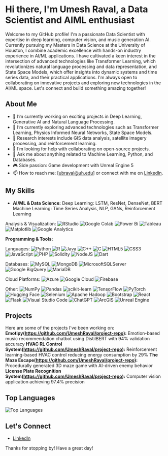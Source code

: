 # Hi there, I'm Umesh Raval, a Data Scientist and AIML enthusiast

Welcome to my GitHub profile! I'm a passionate Data Scientist with expertise in deep learning, computer vision, and music generation AI. Currently pursuing my Masters in Data Science at the University of Houston, I combine academic excellence with hands-on industry experience in AI/ML applications. I have cultivated a keen interest in the intersection of advanced technologies like Transformer Learning, which revolutionizes natural language processing and data representation, and State Space Models, which offer insights into dynamic systems and time series data, and their practical applications.
I'm always open to collaborating on innovative projects and exploring new technologies in the AI/ML space. Let's connect and build something amazing together!

## About Me

- 💼 I’m currently working on exciting projects in Deep Learning, Generative AI and Natural Language Processing.
- 🌱 I’m currently exploring advanced technologies such as Transformer Learning, Physics Informed Neural Networks, State Space Models.
- 🔬 Research interests include GIS data analysis, satellite imagery processing, and reinforcement learning.
- 🤔 I’m looking for help with collaborating on open-source projects.
- 💬 Ask me about anything related to Machine Learning, Python, and Databases.
- 🎮 Side passion: Game development with Unreal Engine 5
- 📫 How to reach me: [ubraval@uh.edu] or connect with me on [LinkedIn]([https://www.linkedin.com/in/umesh-raval-436758189/]).

## My Skills
- **AI/ML & Data Science:**
Deep Learning: LSTM, ResNet, DenseNet, BERT
Machine Learning: Time Series Analysis, NLP, GANs, Reinforcement Learning

Analysis & Visualization:
![RStudio](https://img.shields.io/badge/RStudio-4285F4?style=for-the-badge&logo=rstudio&logoColor=white)
![Google Colab](https://img.shields.io/badge/Google%20Colab-%23F9A825.svg?style=for-the-badge&logo=googlecolab&logoColor=white)
![Power Bi](https://img.shields.io/badge/power_bi-F2C811?style=for-the-badge&logo=powerbi&logoColor=black)
![Tableau](https://img.shields.io/badge/Tableau-E97627?style=for-the-badge&logo=Tableau&logoColor=white)
![Matplotlib](https://img.shields.io/badge/Matplotlib-%23ffffff.svg?style=for-the-badge&logo=Matplotlib&logoColor=black)
![Google Analytics](https://img.shields.io/badge/Google%20Analytics-E37400?style=for-the-badge&logo=google%20analytics&logoColor=white)

**Programming & Tools:**

Languages:
![Python](https://img.shields.io/badge/python-3670A0?style=for-the-badge&logo=python&logoColor=ffdd54)
![R](https://img.shields.io/badge/r-%23276DC3.svg?style=for-the-badge&logo=r&logoColor=white)
![Java](https://img.shields.io/badge/java-%23ED8B00.svg?style=for-the-badge&logo=openjdk&logoColor=white)
![C++](https://img.shields.io/badge/c++-%2300599C.svg?style=for-the-badge&logo=c%2B%2B&logoColor=white)
![C](https://img.shields.io/badge/c-%2300599C.svg?style=for-the-badge&logo=c&logoColor=white)
![HTML5](https://img.shields.io/badge/html5-%23E34F26.svg?style=for-the-badge&logo=html5&logoColor=white)
![CSS3](https://img.shields.io/badge/css3-%231572B6.svg?style=for-the-badge&logo=css3&logoColor=white)
![JavaScript](https://img.shields.io/badge/javascript-%23323330.svg?style=for-the-badge&logo=javascript&logoColor=%23F7DF1E)
![PHP](https://img.shields.io/badge/php-%23777BB4.svg?style=for-the-badge&logo=php&logoColor=white)
![Solidity](https://img.shields.io/badge/Solidity-%23363636.svg?style=for-the-badge&logo=solidity&logoColor=white)
![NodeJS](https://img.shields.io/badge/node.js-6DA55F?style=for-the-badge&logo=node.js&logoColor=white)
![Dart](https://img.shields.io/badge/dart-%230175C2.svg?style=for-the-badge&logo=dart&logoColor=white)

Databases:
![MySQL](https://img.shields.io/badge/mysql-4479A1.svg?style=for-the-badge&logo=mysql&logoColor=white)
![MongoDB](https://img.shields.io/badge/MongoDB-%234ea94b.svg?style=for-the-badge&logo=mongodb&logoColor=white)
![MicrosoftSQLServer](https://img.shields.io/badge/Microsoft%20SQL%20Server-CC2927?style=for-the-badge&logo=microsoft%20sql%20server&logoColor=white)
![Google BigQuery](https://img.shields.io/badge/Google%20BigQuery-669DF6.svg?style=for-the-badge&logo=Google-BigQuery&logoColor=white)
![MariaDB](https://img.shields.io/badge/MariaDB-003545?style=for-the-badge&logo=mariadb&logoColor=white)

Cloud Platforms:
![Azure](https://img.shields.io/badge/azure-%230072C6.svg?style=for-the-badge&logo=microsoftazure&logoColor=white)
![Google Cloud](https://img.shields.io/badge/GoogleCloud-%234285F4.svg?style=for-the-badge&logo=google-cloud&logoColor=white)
![Firebase](https://img.shields.io/badge/firebase-a08021?style=for-the-badge&logo=firebase&logoColor=ffcd34)

Other:
![NumPy](https://img.shields.io/badge/numpy-%23013243.svg?style=for-the-badge&logo=numpy&logoColor=white)
![Pandas](https://img.shields.io/badge/pandas-%23150458.svg?style=for-the-badge&logo=pandas&logoColor=white)
![scikit-learn](https://img.shields.io/badge/scikit--learn-%23F7931E.svg?style=for-the-badge&logo=scikit-learn&logoColor=white)
![TensorFlow](https://img.shields.io/badge/TensorFlow-%23FF6F00.svg?style=for-the-badge&logo=TensorFlow&logoColor=white)
![PyTorch](https://img.shields.io/badge/PyTorch-%23EE4C2C.svg?style=for-the-badge&logo=PyTorch&logoColor=white)
![Hugging Face](https://img.shields.io/badge/-HuggingFace-FDEE21?style=for-the-badge&logo=HuggingFace&logoColor=black)
![Selenium](https://img.shields.io/badge/-selenium-%43B02A?style=for-the-badge&logo=selenium&logoColor=white)
![Apache Hadoop](https://img.shields.io/badge/Apache%20Hadoop-66CCFF?style=for-the-badge&logo=apachehadoop&logoColor=black)
![Bootstrap](https://img.shields.io/badge/bootstrap-%238511FA.svg?style=for-the-badge&logo=bootstrap&logoColor=white)
![React](https://img.shields.io/badge/react-%2320232a.svg?style=for-the-badge&logo=react&logoColor=%2361DAFB)
![Flask](https://img.shields.io/badge/flask-%23000.svg?style=for-the-badge&logo=flask&logoColor=white)
![Visual Studio Code](https://img.shields.io/badge/Visual%20Studio%20Code-0078d7.svg?style=for-the-badge&logo=visual-studio-code&logoColor=white)
![ChatGPT](https://img.shields.io/badge/chatGPT-74aa9c?style=for-the-badge&logo=openai&logoColor=white)
![ArcGIS](https://img.shields.io/badge/ArcGIS-2C7AC3.svg?style=for-the-badge&logo=ArcGIS&logoColor=white)
![Unreal Engine](https://img.shields.io/badge/unrealengine-%23313131.svg?style=for-the-badge&logo=unrealengine&logoColor=white)


## Projects
Here are some of the projects I've been working on:
**Emotipy(https://github.com/UmeshRaval/project-repo):** Emotion-based music recommendation chatbot using DistilBERT with 94% validation accuracy
**HVAC RL Control System(https://github.com/UmeshRaval/project-repo):** Reinforcement learning-based HVAC control reducing energy consumption by 29%
**The Maze Escape(https://github.com/UmeshRaval/project-repo):** Procedurally generated 3D maze game with AI-driven enemy behavior
**License Plate Recognition System(https://github.com/UmeshRaval/project-repo):** Computer vision application achieving 97.4% precision

## Top Languages

![Top Languages](https://github-readme-stats.vercel.app/api/top-langs/?username=UmeshRaval&layout=compact&theme=radical)

## Let's Connect

- [LinkedIn](https://www.linkedin.com/in/umesh-raval-436758189/)

Thanks for stopping by! Have a great day!

